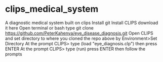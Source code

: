 # clips_medical_system
A diagnostic medical system built on clips
Install git
Install CLIPS download it here
Open terminal or bash type git clone https://github.com/PeterKahenya/eye_disease_diagnosis.git
Open CLIPS and set directory to where you cloned the repo above by Environment>Set Directory
At the prompt CLIPS> type (load "eye_diagnosis.clp") then press ENTER
At the prompt CLIPS> type (run) press ENTER then follow the prompts
